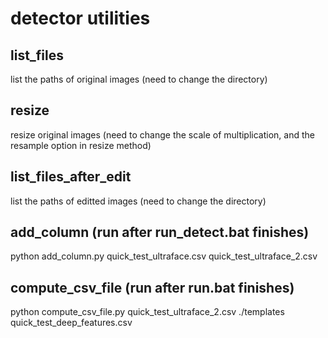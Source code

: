 # detector utilities
## list_files
list the paths of original images (need to change the directory)

## resize
resize original images (need to change the scale of multiplication, and the resample option in resize method)

## list_files_after_edit
list the paths of editted images (need to change the directory)

## add_column (run after run_detect.bat finishes)
python add_column.py quick_test_ultraface.csv quick_test_ultraface_2.csv

## compute_csv_file (run after run.bat finishes)
python compute_csv_file.py quick_test_ultraface_2.csv ./templates quick_test_deep_features.csv
